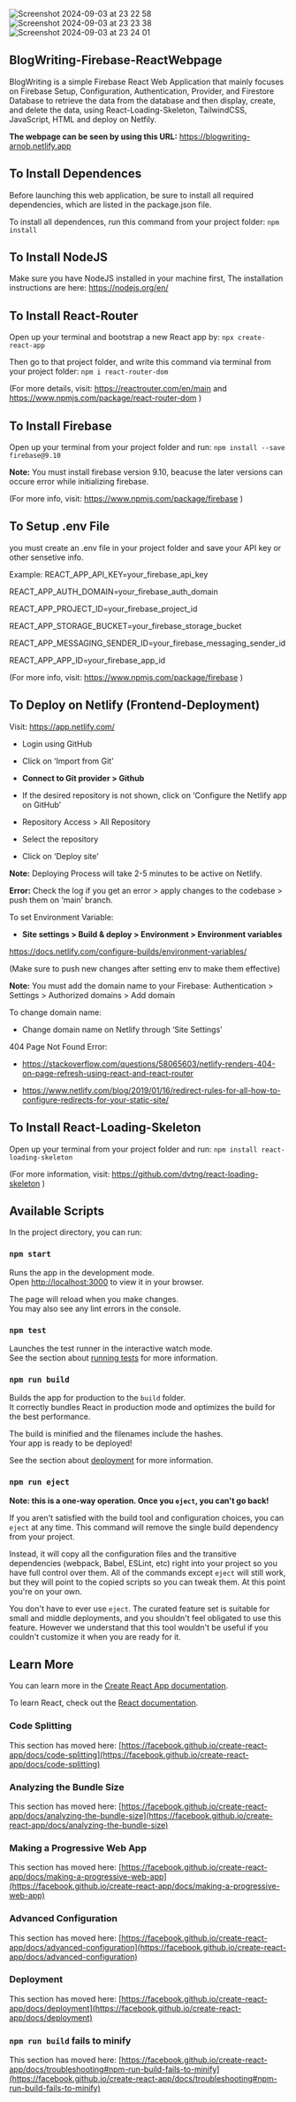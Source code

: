 
![Screenshot 2024-09-03 at 23 22 58](https://github.com/user-attachments/assets/59add876-b826-4fba-9793-d6bf6b1dfd52) ![Screenshot 2024-09-03 at 23 23 38](https://github.com/user-attachments/assets/53dcf74f-9308-4bf4-a2c0-6e340441c870) ![Screenshot 2024-09-03 at 23 24 01](https://github.com/user-attachments/assets/51013f88-5c43-4d7a-b889-acf62cc8aafe)

## BlogWriting-Firebase-ReactWebpage

BlogWriting is a simple Firebase React Web Application that mainly focuses on Firebase Setup, Configuration,  Authentication, Provider, and Firestore Database to retrieve the data from the database and then display, create, and delete the data, using React-Loading-Skeleton, TailwindCSS, JavaScript, HTML and deploy on Netfily.

**The webpage can be seen by using this URL:** https://blogwriting-arnob.netlify.app

## To Install Dependences

Before launching this web application, be sure to install all required dependencies, which are listed in the package.json file.

To install all dependences, run this command from your project folder: `npm install`

## To Install NodeJS

Make sure you have NodeJS installed in your machine first, The installation instructions are here: https://nodejs.org/en/

## To Install React-Router

Open up your terminal and bootstrap a new React app by: `npx create-react-app`

Then go to that project folder, and write this command via terminal from your project folder: `npm i react-router-dom`

(For more details, visit: https://reactrouter.com/en/main and https://www.npmjs.com/package/react-router-dom )

## To Install Firebase

Open up your terminal from your project folder and run: `npm install --save firebase@9.10`

**Note:** You must install firebase version 9.10, beacuse the later versions can occure error while initializing firebase.

(For more info, visit: https://www.npmjs.com/package/firebase )

## To Setup .env File

you must create an .env file in your project folder and save your API key or other sensetive info.

Example: REACT_APP_API_KEY=your_firebase_api_key

REACT_APP_AUTH_DOMAIN=your_firebase_auth_domain

REACT_APP_PROJECT_ID=your_firebase_project_id

REACT_APP_STORAGE_BUCKET=your_firebase_storage_bucket

REACT_APP_MESSAGING_SENDER_ID=your_firebase_messaging_sender_id

REACT_APP_APP_ID=your_firebase_app_id

(For more info, visit: https://www.npmjs.com/package/firebase )

## To Deploy on Netlify (Frontend-Deployment)

Visit: https://app.netlify.com/

- Login using GitHub

- Click on ‘Import from Git’

- **Connect to Git provider > Github**

- If the desired repository is not shown, click on ‘Configure the Netlify app on GitHub’

- Repository Access > All Repository

- Select the repository

- Click on ‘Deploy site’

**Note:** Deploying Process will take 2-5 minutes to be active on Netlify.

**Error:** Check the log if you get an error > apply changes to the codebase > push them on ‘main’ branch.

To set Environment Variable:

- **Site settings > Build & deploy > Environment > Environment variables**

https://docs.netlify.com/configure-builds/environment-variables/

(Make sure to push new changes after setting env to make them effective)

**Note:** You must add the domain name to your Firebase: Authentication > Settings > Authorized domains > Add domain

To change domain name:

- Change domain name on Netlify through ‘Site Settings’

404 Page Not Found Error:

- https://stackoverflow.com/questions/58065603/netlify-renders-404-on-page-refresh-using-react-and-react-router

- https://www.netlify.com/blog/2019/01/16/redirect-rules-for-all-how-to-configure-redirects-for-your-static-site/

## To Install React-Loading-Skeleton

Open up your terminal from your project folder and run: `npm install react-loading-skeleton`

(For more information, visit: https://github.com/dvtng/react-loading-skeleton )

## Available Scripts

In the project directory, you can run:

### `npm start`

Runs the app in the development mode.\
Open [http://localhost:3000](http://localhost:3000) to view it in your browser.

The page will reload when you make changes.\
You may also see any lint errors in the console.

### `npm test`

Launches the test runner in the interactive watch mode.\
See the section about [running tests](https://facebook.github.io/create-react-app/docs/running-tests) for more information.

### `npm run build`

Builds the app for production to the `build` folder.\
It correctly bundles React in production mode and optimizes the build for the best performance.

The build is minified and the filenames include the hashes.\
Your app is ready to be deployed!

See the section about [deployment](https://facebook.github.io/create-react-app/docs/deployment) for more information.

### `npm run eject`

**Note: this is a one-way operation. Once you `eject`, you can't go back!**

If you aren't satisfied with the build tool and configuration choices, you can `eject` at any time. This command will remove the single build dependency from your project.

Instead, it will copy all the configuration files and the transitive dependencies (webpack, Babel, ESLint, etc) right into your project so you have full control over them. All of the commands except `eject` will still work, but they will point to the copied scripts so you can tweak them. At this point you're on your own.

You don't have to ever use `eject`. The curated feature set is suitable for small and middle deployments, and you shouldn't feel obligated to use this feature. However we understand that this tool wouldn't be useful if you couldn't customize it when you are ready for it.

## Learn More

You can learn more in the [Create React App documentation](https://facebook.github.io/create-react-app/docs/getting-started).

To learn React, check out the [React documentation](https://reactjs.org/).

### Code Splitting

This section has moved here: [https://facebook.github.io/create-react-app/docs/code-splitting](https://facebook.github.io/create-react-app/docs/code-splitting)

### Analyzing the Bundle Size

This section has moved here: [https://facebook.github.io/create-react-app/docs/analyzing-the-bundle-size](https://facebook.github.io/create-react-app/docs/analyzing-the-bundle-size)

### Making a Progressive Web App

This section has moved here: [https://facebook.github.io/create-react-app/docs/making-a-progressive-web-app](https://facebook.github.io/create-react-app/docs/making-a-progressive-web-app)

### Advanced Configuration

This section has moved here: [https://facebook.github.io/create-react-app/docs/advanced-configuration](https://facebook.github.io/create-react-app/docs/advanced-configuration)

### Deployment

This section has moved here: [https://facebook.github.io/create-react-app/docs/deployment](https://facebook.github.io/create-react-app/docs/deployment)

### `npm run build` fails to minify

This section has moved here: [https://facebook.github.io/create-react-app/docs/troubleshooting#npm-run-build-fails-to-minify](https://facebook.github.io/create-react-app/docs/troubleshooting#npm-run-build-fails-to-minify)
